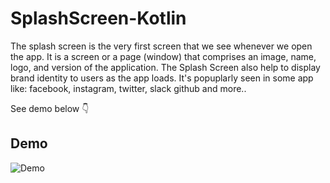 # SplashScreen-Kotlin
The splash screen is the very first screen that we see whenever we open the app. It is a screen or a page (window) that comprises an image, name, logo, and version of the application. 
The Splash Screen also help to display brand identity to users as the app loads. It's popuplarly seen in some app like: facebook, instagram, twitter, slack github and more.. 
 
 
 
See demo below :point_down:


## Demo 
![Demo](https://media.giphy.com/media/iic3z7N4UyJvW2LpHj/giphy.gif)
